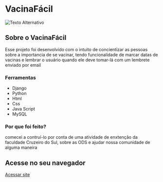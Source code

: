 # VacinaFácil

![Texto Alternativo](extenção)

## Sobre o VacinaFácil
Esse projeto foi desenvolvido com o intuito de concientizar as pessoas sobre a importancia de se vacinar, tendo funcionalidade de marcar datas de vacinas e lembrar o usuário quando ele deve tomar-lá com um lembrete enviado por email

### Ferramentas
 - Django
 - Python
 - Html
 - Css
 - Java Script
 - MySQL

 ### Por que foi feito?
 comecei a contruí-lo por conta de uma atividade de enxtenção da faculdade Cruzeiro do Sul, sobre as ODS e ajudar nossa comunidade de alguma maneira

 ## Acesse no seu navegador
 [Acessar site](https://comercial.pythonanywhere.com/)

